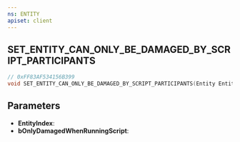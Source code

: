 ```yaml
---
ns: ENTITY
apiset: client
---
```

## SET_ENTITY_CAN_ONLY_BE_DAMAGED_BY_SCRIPT_PARTICIPANTS

```c
// 0xFF83AF534156B399
void SET_ENTITY_CAN_ONLY_BE_DAMAGED_BY_SCRIPT_PARTICIPANTS(Entity EntityIndex, BOOL bOnlyDamagedWhenRunningScript);
```


## Parameters
* **EntityIndex**:
* **bOnlyDamagedWhenRunningScript**: